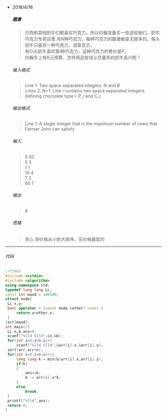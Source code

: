 * 2018/4/16

    ##### 题意  
     > 贝西和其他奶牛们都喜欢巧克力，所以约翰准备买一些送给她们。奶牛巧克力专卖店里
     有N种巧克力，每种巧克力的数量都是无限多的。每头奶牛只喜欢一种巧克力，调查显示，  
     有Ci头奶牛喜欢第i种巧克力，这种巧克力的售价是P。  
     约翰手上有B元预算，怎样用这些钱让尽量多的奶牛高兴呢？
     
    <!--more-->
    
    ###### 输入格式
     >  Line 1: Two space separated integers: N and B  
     Lines 2..N+1: Line i contains two space separated integers defining chocolate type i: P_i and C_i 
     
    ######  输出格式  
     > Line 1: A single integer that is the maximum number of cows that Farmer John can satisfy
         
     ######  输入  
     >  5 50  
     5 3  
     1 1  
     10 4  
     7 2   
     60 1
     
    ######  输出
    >  8
        
    ###### 思路  
    >  贪心 将价格从小到大排序，买价格最低的
    
---       
   ###### 代码
       
   ```cpp
   //P2983
#include <cstdio>
#include <algorithm>
using namespace std;
typedef long long LL;
const int maxd = 100500;
struct node{
    LL x,y;
    bool operator < (const node &other) const {
        return x<other.x;
    }
}arr[maxd];
int main(){
    LL n,b,ans=0;
    scanf("%lld %lld",&n,&b);
    for(int i=0;i<n;i++)
        scanf("%lld %lld",&arr[i].x,&arr[i].y);
    sort(arr,arr+n);
    for(int i=0;i<n;i++){
        long long k = min(b/arr[i].x,arr[i].y);
        if(k)
        {
            ans+=k;
            b -= arr[i].x*k;
        }
        else 
            break;
    }
    printf("%lld",ans);
    return 0;
}
 ```